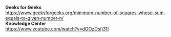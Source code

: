 **Geeks for Geeks**
<br/>
https://www.geeksforgeeks.org/minimum-number-of-squares-whose-sum-equals-to-given-number-n/
<br/>
**Knowledge Center**
<br/>
https://www.youtube.com/watch?v=dOOzOsfj31I
